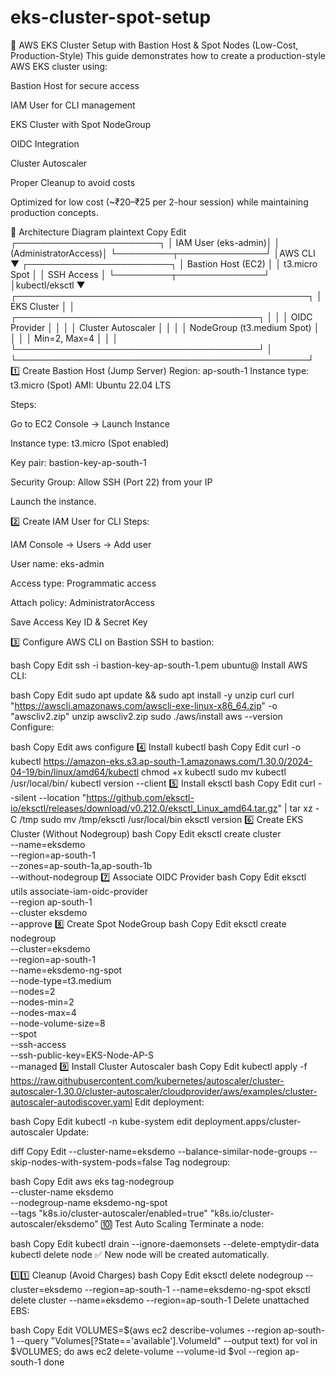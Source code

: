 # eks-cluster-spot-setup
🚀 AWS EKS Cluster Setup with Bastion Host & Spot Nodes (Low-Cost, Production-Style)
This guide demonstrates how to create a production-style AWS EKS cluster using:

Bastion Host for secure access

IAM User for CLI management

EKS Cluster with Spot NodeGroup

OIDC Integration

Cluster Autoscaler

Proper Cleanup to avoid costs

Optimized for low cost (~₹20–₹25 per 2-hour session) while maintaining production concepts.

📌 Architecture Diagram
plaintext
Copy
Edit
┌───────────────────────┐
│     IAM User (eks-admin)│
│   (AdministratorAccess)│
└─────────┬──────────────┘
          │AWS CLI
          ▼
┌───────────────────────┐
│   Bastion Host (EC2)  │
│  t3.micro Spot        │
│  SSH Access           │
└─────────┬──────────────┘
          │kubectl/eksctl
          ▼
┌───────────────────────────────────────────────┐
│               EKS Cluster                     │
│   ┌───────────────────────────────────────┐  │
│   │ OIDC Provider                          │  │
│   │ Cluster Autoscaler                     │  │
│   │ NodeGroup (t3.medium Spot)             │  │
│   │ Min=2, Max=4                           │  │
│   └───────────────────────────────────────┘  │
└───────────────────────────────────────────────┘
1️⃣ Create Bastion Host (Jump Server)
Region: ap-south-1
Instance type: t3.micro (Spot)
AMI: Ubuntu 22.04 LTS

Steps:

Go to EC2 Console → Launch Instance

Instance type: t3.micro (Spot enabled)

Key pair: bastion-key-ap-south-1

Security Group: Allow SSH (Port 22) from your IP

Launch the instance.

2️⃣ Create IAM User for CLI
Steps:

IAM Console → Users → Add user

User name: eks-admin

Access type: Programmatic access

Attach policy: AdministratorAccess

Save Access Key ID & Secret Key

3️⃣ Configure AWS CLI on Bastion
SSH to bastion:

bash
Copy
Edit
ssh -i bastion-key-ap-south-1.pem ubuntu@<Bastion-IP>
Install AWS CLI:

bash
Copy
Edit
sudo apt update && sudo apt install -y unzip curl
curl "https://awscli.amazonaws.com/awscli-exe-linux-x86_64.zip" -o "awscliv2.zip"
unzip awscliv2.zip
sudo ./aws/install
aws --version
Configure:

bash
Copy
Edit
aws configure
4️⃣ Install kubectl
bash
Copy
Edit
curl -o kubectl https://amazon-eks.s3.ap-south-1.amazonaws.com/1.30.0/2024-04-19/bin/linux/amd64/kubectl
chmod +x kubectl
sudo mv kubectl /usr/local/bin/
kubectl version --client
5️⃣ Install eksctl
bash
Copy
Edit
curl --silent --location "https://github.com/eksctl-io/eksctl/releases/download/v0.212.0/eksctl_Linux_amd64.tar.gz" | tar xz -C /tmp
sudo mv /tmp/eksctl /usr/local/bin
eksctl version
6️⃣ Create EKS Cluster (Without Nodegroup)
bash
Copy
Edit
eksctl create cluster \
  --name=eksdemo \
  --region=ap-south-1 \
  --zones=ap-south-1a,ap-south-1b \
  --without-nodegroup
7️⃣ Associate OIDC Provider
bash
Copy
Edit
eksctl utils associate-iam-oidc-provider \
  --region ap-south-1 \
  --cluster eksdemo \
  --approve
8️⃣ Create Spot NodeGroup
bash
Copy
Edit
eksctl create nodegroup \
  --cluster=eksdemo \
  --region=ap-south-1 \
  --name=eksdemo-ng-spot \
  --node-type=t3.medium \
  --nodes=2 \
  --nodes-min=2 \
  --nodes-max=4 \
  --node-volume-size=8 \
  --spot \
  --ssh-access \
  --ssh-public-key=EKS-Node-AP-S \
  --managed
9️⃣ Install Cluster Autoscaler
bash
Copy
Edit
kubectl apply -f https://raw.githubusercontent.com/kubernetes/autoscaler/cluster-autoscaler-1.30.0/cluster-autoscaler/cloudprovider/aws/examples/cluster-autoscaler-autodiscover.yaml
Edit deployment:

bash
Copy
Edit
kubectl -n kube-system edit deployment.apps/cluster-autoscaler
Update:

diff
Copy
Edit
--cluster-name=eksdemo
--balance-similar-node-groups
--skip-nodes-with-system-pods=false
Tag nodegroup:

bash
Copy
Edit
aws eks tag-nodegroup \
  --cluster-name eksdemo \
  --nodegroup-name eksdemo-ng-spot \
  --tags "k8s.io/cluster-autoscaler/enabled=true" "k8s.io/cluster-autoscaler/eksdemo"
🔟 Test Auto Scaling
Terminate a node:

bash
Copy
Edit
kubectl drain <node-name> --ignore-daemonsets --delete-emptydir-data
kubectl delete node <node-name>
✅ New node will be created automatically.

1️⃣1️⃣ Cleanup (Avoid Charges)
bash
Copy
Edit
eksctl delete nodegroup --cluster=eksdemo --region=ap-south-1 --name=eksdemo-ng-spot
eksctl delete cluster --name=eksdemo --region=ap-south-1
Delete unattached EBS:

bash
Copy
Edit
VOLUMES=$(aws ec2 describe-volumes --region ap-south-1 --query "Volumes[?State=='available'].VolumeId" --output text)
for vol in $VOLUMES; do
  aws ec2 delete-volume --volume-id $vol --region ap-south-1
done
